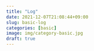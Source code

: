 ```yaml
---
title: "Log"
date: 2021-12-07T21:08:44+09:00
slug: basic-log
categories: [basic]
image: img/category-basic.jpg
draft: true
---
```


